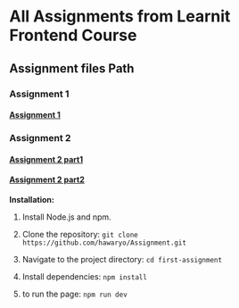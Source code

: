 # All Assignments from Learnit Frontend Course

## Assignment files Path

### Assignment 1

#### [Assignment 1](<https://github.com/hawaryo/Assignment/tree/main/src/app/(first)>)

### Assignment 2

#### [Assignment 2 part1](https://github.com/hawaryo/Assignment/tree/main/src/app/second1)

#### [Assignment 2 part2](https://github.com/hawaryo/Assignment/tree/main/src/app/second2)

**Installation:**

1. Install Node.js and npm.

2. Clone the repository: `git clone https://github.com/hawaryo/Assignment.git`

3. Navigate to the project directory: `cd first-assignment`

4. Install dependencies: `npm install`

5. to run the page: `npm run dev`

